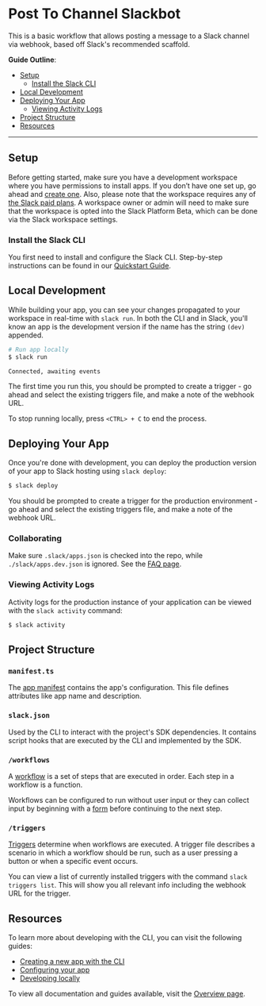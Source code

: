 # Post To Channel Slackbot

This is a basic workflow that allows posting a message to a Slack channel via webhook, based off Slack's recommended scaffold.

**Guide Outline**:

- [Setup](#setup)
  - [Install the Slack CLI](#install-the-slack-cli)
- [Local Development](#local-development)
- [Deploying Your App](#deploying-your-app)
  - [Viewing Activity Logs](#viewing-activity-logs)
- [Project Structure](#project-structure)
- [Resources](#resources)

---

## Setup

Before getting started, make sure you have a development workspace where you
have permissions to install apps. If you don’t have one set up, go ahead and
[create one](https://slack.com/create). Also, please note that the workspace
requires any of [the Slack paid plans](https://slack.com/pricing). A workspace owner or admin will need to make sure that the workspace is opted into the Slack Platform Beta, which can be done via the Slack workspace settings.

### Install the Slack CLI

You first need to install and configure the Slack CLI.
Step-by-step instructions can be found in our
[Quickstart Guide](https://api.slack.com/future/quickstart).


## Local Development

While building your app, you can see your changes propagated to your workspace
in real-time with `slack run`. In both the CLI and in Slack, you'll know an app
is the development version if the name has the string `(dev)` appended.

```zsh
# Run app locally
$ slack run

Connected, awaiting events
```

The first time you run this, you should be prompted to create a trigger - go ahead and select the existing triggers file, and make a note of the webhook URL.

To stop running locally, press `<CTRL> + C` to end the process.

## Deploying Your App

Once you're done with development, you can deploy the production version of your
app to Slack hosting using `slack deploy`:

```zsh
$ slack deploy
```

You should be prompted to create a trigger for the production environment - go ahead and select the existing triggers file, and make a note of the webhook URL.

### Collaborating

Make sure `.slack/apps.json` is checked into the repo, while `./slack/apps.dev.json` is ignored. See the [FAQ page](https://api.slack.com/future/faq#collaboration). 

### Viewing Activity Logs

Activity logs for the production instance of your application can be viewed with
the `slack activity` command:

```zsh
$ slack activity
```

## Project Structure

### `manifest.ts`

The [app manifest](https://api.slack.com/future/manifest) contains the app's
configuration. This file defines attributes like app name and description.

### `slack.json`

Used by the CLI to interact with the project's SDK dependencies. It contains
script hooks that are executed by the CLI and implemented by the SDK.

### `/workflows`

A [workflow](https://api.slack.com/future/workflows) is a set of steps that are
executed in order. Each step in a workflow is a function.

Workflows can be configured to run without user input or they can collect input
by beginning with a [form](https://api.slack.com/future/forms) before continuing
to the next step.

### `/triggers`

[Triggers](https://api.slack.com/future/triggers) determine when workflows are
executed. A trigger file describes a scenario in which a workflow should be run,
such as a user pressing a button or when a specific event occurs.

You can view a list of currently installed triggers with the command `slack triggers list`. This will show you all relevant info including the webhook URL for the trigger.

## Resources

To learn more about developing with the CLI, you can visit the following guides:

- [Creating a new app with the CLI](https://api.slack.com/future/create)
- [Configuring your app](https://api.slack.com/future/manifest)
- [Developing locally](https://api.slack.com/future/run)

To view all documentation and guides available, visit the
[Overview page](https://api.slack.com/future/overview).
